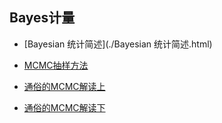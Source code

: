 ## Bayes计量

- [Bayesian 统计简述](./Bayesian 统计简述.html) 

- [MCMC抽样方法](./MCMC抽样方法.html) 
- [通俗的MCMC解读上](./通俗的MCMC解读上.html) 
- [通俗的MCMC解读下](./通俗的MCMC解读下.html) 


